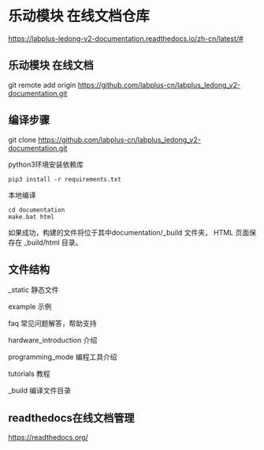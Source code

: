 # 乐动模块 在线文档仓库
https://labplus-ledong-v2-documentation.readthedocs.io/zh-cn/latest/#

## 乐动模块  在线文档

git remote add origin https://github.com/labplus-cn/labplus_ledong_v2-documentation.git
## 编译步骤

git clone https://github.com/labplus-cn/labplus_ledong_v2-documentation.git

python3环境安装依赖库

    pip3 install -r requirements.txt

本地编译

    cd documentation
    make.bat html

如果成功，构建的文件将位于其中documentation/_build 文件夹，
HTML 页面保存在 _build/html 目录。

## 文件结构

_static 静态文件

example 示例

faq 常见问题解答，帮助支持

hardware_introduction 介绍

programming_mode 编程工具介绍

tutorials 教程

_build 编译文件目录

## readthedocs在线文档管理
https://readthedocs.org/